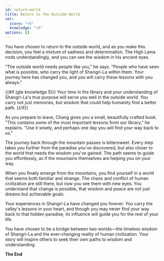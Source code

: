 ```yaml
---
id: return-world
title: Return to the Outside World
set:
  score: "+5"
  knowledge: "+3"
options: []
---
```

You have chosen to return to the outside world, and as you make this decision, you feel a mixture of sadness and determination. The High Lama nods understandingly, and you can see the wisdom in his ancient eyes.

"The outside world needs people like you," he says. "People who have seen what is possible, who carry the light of Shangri-La within them. Your journey here has changed you, and you will carry these lessons with you always."

{{#if (gte knowledge 5)}}
Your time in the library and your understanding of Shangri-La's true purpose will serve you well in the outside world. You carry not just memories, but wisdom that could help humanity find a better path.
{{/if}}

As you prepare to leave, Chang gives you a small, beautifully crafted book. "This contains some of the most important lessons from our library," he explains. "Use it wisely, and perhaps one day you will find your way back to us."

The journey back through the mountain passes is bittersweet. Every step takes you further from the paradise you've discovered, but also closer to the world that needs the wisdom you've gained. The path seems to guide you effortlessly, as if the mountains themselves are helping you on your way.

When you finally emerge from the mountains, you find yourself in a world that seems both familiar and strange. The chaos and conflict of human civilization are still there, but now you see them with new eyes. You understand that change is possible, that wisdom and peace are not just dreams but achievable goals.

Your experiences in Shangri-La have changed you forever. You carry the valley's lessons in your heart, and though you may never find your way back to that hidden paradise, its influence will guide you for the rest of your life.

You have chosen to be a bridge between two worlds—the timeless wisdom of Shangri-La and the ever-changing reality of human civilization. Your story will inspire others to seek their own paths to wisdom and understanding.

**The End** 